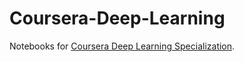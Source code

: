 # Coursera-Deep-Learning
Notebooks for [Coursera Deep Learning Specialization](https://www.coursera.org/specializations/deep-learning).
